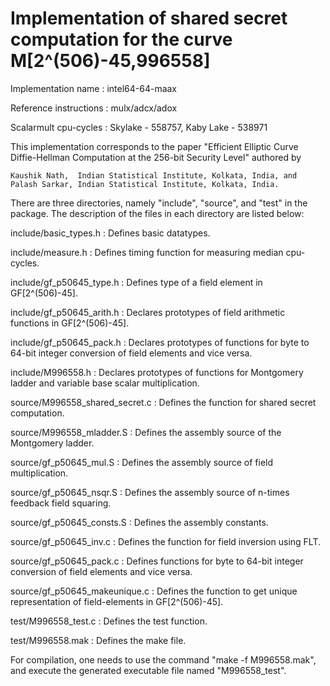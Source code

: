 # Implementation of shared secret computation for the curve M[2^(506)-45,996558]

Implementation name		: 	intel64-64-maax

Reference instructions	: 	mulx/adcx/adox

Scalarmult cpu-cycles		: 	Skylake - 558757, Kaby Lake - 538971

This implementation corresponds to the paper "Efficient Elliptic Curve Diffie-Hellman Computation at the 256-bit Security Level" authored by

    Kaushik Nath,  Indian Statistical Institute, Kolkata, India, and   
    Palash Sarkar, Indian Statistical Institute, Kolkata, India.

There are three directories, namely "include", "source", and "test" in the package. 
The description of the files in each directory are listed below:

include/basic_types.h  		    :  Defines basic datatypes.

include/measure.h   		    :  Defines timing function for measuring median cpu-cycles.

include/gf_p50645_type.h        :  Defines type of a field element in GF[2^(506)-45].

include/gf_p50645_arith.h       :  Declares prototypes of field arithmetic functions in GF[2^(506)-45].

include/gf_p50645_pack.h        :  Declares prototypes of functions for byte to 64-bit integer conversion of field elements and vice versa.

include/M996558.h    		    :  Declares prototypes of functions for Montgomery ladder and variable base scalar multiplication.

source/M996558_shared_secret.c	:  Defines the function for shared secret computation.

source/M996558_mladder.S        :  Defines the assembly source of the Montgomery ladder.

source/gf_p50645_mul.S		    :  Defines the assembly source of field multiplication.

source/gf_p50645_nsqr.S		    :  Defines the assembly source of n-times feedback field squaring.

source/gf_p50645_consts.S	    :  Defines the assembly constants.

source/gf_p50645_inv.c		    :  Defines the function for field inversion using FLT.

source/gf_p50645_pack.c		    :  Defines functions for byte to 64-bit integer conversion of field elements and vice versa.

source/gf_p50645_makeunique.c	:  Defines the function to get unique representation of field-elements in GF[2^(506)-45].

test/M996558_test.c		        :  Defines the test function.

test/M996558.mak		        :  Defines the make file.
    
For compilation, one needs to use the command "make -f M996558.mak", and execute the generated executable file named "M996558_test".
